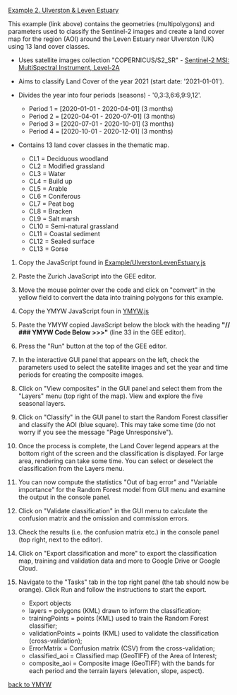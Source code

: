 [Example 2. Ulverston & Leven Estuary](https://github.com/NERC-CEH/YMYW/blob/main/Examples/UlverstonLevenEstuary.js)

This example (link above) contains the geometries (multipolygons) and parameters used to classify the Sentinel-2 images and create a land cover map for the region (AOI) around the Leven Estuary near Ulverston (UK) using 13 land cover classes.

- Uses satellite images collection "COPERNICUS/S2_SR" - [Sentinel-2 MSI: MultiSpectral Instrument, Level-2A](https://developers.google.com/earth-engine/datasets/catalog/COPERNICUS_S2_SR#:~:text=Sentinel%2D2%20is%20a%20wide,data%20are%20downloaded%20from%20scihub.)

- Aims to classify Land Cover of the year 2021 (start date: '2021-01-01').
 
- Divides the year into four periods (seasons) - '0,3:3,6:6,9:9,12'.
   - Period 1 = [2020-01-01 - 2020-04-01] (3 months)
   - Period 2 = [2020-04-01 - 2020-07-01] (3 months)
   - Period 3 = [2020-07-01 - 2020-10-01] (3 months)
   - Period 4 = [2020-10-01 - 2020-12-01] (3 months)
    
- Contains 13 land cover classes in the thematic map.
   - CL1 = Deciduous woodland
   - CL2 = Modified grassland
   - CL3 = Water
   - CL4 = Build up
   - CL5 = Arable
   - CL6 = Coniferous
   - CL7 = Peat bog
   - CL8 = Bracken
   - CL9 = Salt marsh
   - CL10 = Semi-natural grassland
   - CL11 = Coastal sediment
   - CL12 = Sealed surface
   - CL13 = Gorse

1. Copy the JavaScript found in [Example/UlverstonLevenEstuary.js](https://github.com/NERC-CEH/YMYW/blob/main/Examples/UlverstonLevenEstuary.js)
   
2. Paste the Zurich JavaScript into the GEE editor. 

3. Move the mouse pointer over the code and click on "convert" in the yellow field to convert the data into training polygons for this example. 

4. Copy the YMYW JavaScript foun in [YMYW.js](https://github.com/NERC-CEH/YMYW/blob/main/YMYW.js)   

5. Paste the YMYW copied JavaScript below the block with the heading **"// ### YMYW Code Below >>>"**  (line 33 in the GEE editor). 

6. Press the "Run" button at the top of the GEE editor.

7. In the interactive GUI panel that appears on the left, check the parameters used to select the satellite images and set the year and time periods for creating the composite images.   

8. Click on "View composites" in the GUI panel and select them from the "Layers" menu (top right of the map). View and explore the five seasonal layers.   

9.  Click on "Classify" in the GUI panel to start the Random Forest classifier and classify the AOI (blue square). This may take some time (do not worry if you see the message "Page Unresponsive").     

10. Once the process is complete, the Land Cover legend appears at the bottom right of the screen and the classification is displayed. For large area, rendering can take some time. You can select or deselect the classification from the Layers menu.

11. You can now compute the statistics "Out of bag error" and "Variable importance" for the Random Forest model from GUI menu and examine the output in the console panel.

12. Click on "Validate classification" in the GUI menu to calculate the confusion matrix and the omission and commission errors. 

13. Check the results (i.e. the confusion matrix etc.) in the console panel (top right, next to the editor).

14. Click on "Export classification and more" to export the classification map, training and validation data and more to Google Drive or Google Cloud.

15. Navigate to the "Tasks" tab in the top right panel (the tab should now be orange). Click Run and follow the instructions to start the export.

    - Export objects
    - layers = polygons (KML) drawn to inform the classification;
    - trainingPoints = points (KML) used to train the Random Forest classifier;
    - validationPoints = points (KML) used to validate the classification (cross-validation);
    - ErrorMatrix = Confusion matrix (CSV) from the cross-validation;
    - classified_aoi = Classified map (GeoTIFF) of the Area of Interest;
    - composite_aoi = Composite image (GeoTIFF) with the bands for each period and the terrain layers (elevation, slope, aspect).

[back to YMYW](https://github.com/NERC-CEH/YMYW/)